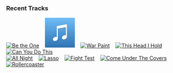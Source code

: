 ### Recent Tracks
[<img src='https://lastfm.freetls.fastly.net/i/u/300x300/c5805b786a3e4f19b747c7a3dbb41d15.png' width='16%' height='16%' alt='Be the One'>](https://www.last.fm/music/the%2bting%2btings/_/be%2bthe%2bone)&nbsp;&nbsp;&nbsp;&nbsp;[<img src='https://github.com/atfinke/atfinke/blob/master/placeholder.jpeg?raw=true' width='16%' height='16%' alt='Dont You Worry'>](https://www.last.fm/music/r.%2bcity/_/don%2527t%2byou%2bworry)&nbsp;&nbsp;&nbsp;&nbsp;[<img src='https://lastfm.freetls.fastly.net/i/u/300x300/965848994752ce4a81dc27b1f45f8983.png' width='16%' height='16%' alt='War Paint'>](https://www.last.fm/music/fletcher/_/war%2bpaint)&nbsp;&nbsp;&nbsp;&nbsp;[<img src='https://lastfm.freetls.fastly.net/i/u/300x300/117c9a200382415dc172cca3db9da865.png' width='16%' height='16%' alt='This Head I Hold'>](https://www.last.fm/music/electric%2bguest/_/this%2bhead%2bi%2bhold)&nbsp;&nbsp;&nbsp;&nbsp;[<img src='https://lastfm.freetls.fastly.net/i/u/300x300/50a87bbb030685af500f0399983f5d20.png' width='16%' height='16%' alt='Can You Do This'>](https://www.last.fm/music/aloe%2bblacc/_/can%2byou%2bdo%2bthis)&nbsp;&nbsp;&nbsp;&nbsp;<br>[<img src='https://lastfm.freetls.fastly.net/i/u/300x300/93329ed0f8b3f6b419003915edd9de5c.png' width='16%' height='16%' alt='All Night'>](https://www.last.fm/music/walk%2bthe%2bmoon/_/all%2bnight)&nbsp;&nbsp;&nbsp;&nbsp;[<img src='https://lastfm.freetls.fastly.net/i/u/300x300/b06defa449863fea6a78434c268dff47.png' width='16%' height='16%' alt='Lasso'>](https://www.last.fm/music/phoenix/_/lasso)&nbsp;&nbsp;&nbsp;&nbsp;[<img src='https://lastfm.freetls.fastly.net/i/u/300x300/8e0c41249f1d437e8dc20b2ff9043262.png' width='16%' height='16%' alt='Fight Test'>](https://www.last.fm/music/the%2bflaming%2blips/_/fight%2btest)&nbsp;&nbsp;&nbsp;&nbsp;[<img src='https://lastfm.freetls.fastly.net/i/u/300x300/b7481835f296f9cf0a34777e9b9a3f5c.png' width='16%' height='16%' alt='Come Under The Covers'>](https://www.last.fm/music/walk%2bthe%2bmoon/_/come%2bunder%2bthe%2bcovers)&nbsp;&nbsp;&nbsp;&nbsp;[<img src='https://lastfm.freetls.fastly.net/i/u/300x300/eaea26139233c24c5942d78bd1ef4136.png' width='16%' height='16%' alt='Rollercoaster'>](https://www.last.fm/music/bleachers/_/rollercoaster)&nbsp;&nbsp;&nbsp;&nbsp;<br>